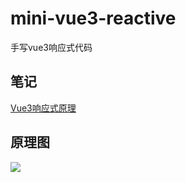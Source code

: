 # mini-vue3-reactive
手写vue3响应式代码

## 笔记

[Vue3响应式原理](https://www.scarsu.com/vue3_reactive/)

## 原理图

![](https://scarsu.oss-cn-shanghai.aliyuncs.com/picgo20211020162914.png)
